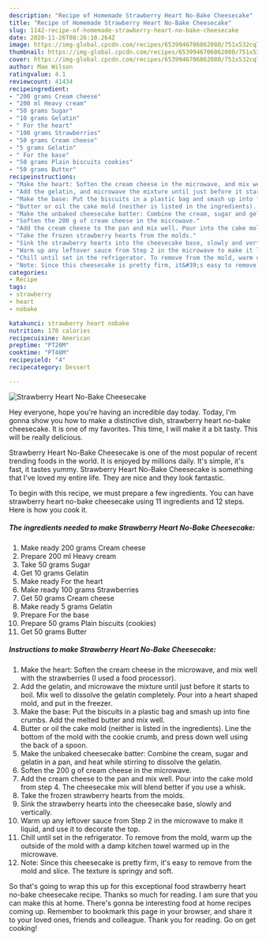 ```yaml
---
description: "Recipe of Homemade Strawberry Heart No-Bake Cheesecake"
title: "Recipe of Homemade Strawberry Heart No-Bake Cheesecake"
slug: 1142-recipe-of-homemade-strawberry-heart-no-bake-cheesecake
date: 2020-11-26T08:26:10.264Z
image: https://img-global.cpcdn.com/recipes/6539946706862080/751x532cq70/strawberry-heart-no-bake-cheesecake-recipe-main-photo.jpg
thumbnail: https://img-global.cpcdn.com/recipes/6539946706862080/751x532cq70/strawberry-heart-no-bake-cheesecake-recipe-main-photo.jpg
cover: https://img-global.cpcdn.com/recipes/6539946706862080/751x532cq70/strawberry-heart-no-bake-cheesecake-recipe-main-photo.jpg
author: Mae Wilson
ratingvalue: 4.1
reviewcount: 41434
recipeingredient:
- "200 grams Cream cheese"
- "200 ml Heavy cream"
- "50 grams Sugar"
- "10 grams Gelatin"
- " For the heart"
- "100 grams Strawberries"
- "50 grams Cream cheese"
- "5 grams Gelatin"
- " For the base"
- "50 grams Plain biscuits cookies"
- "50 grams Butter"
recipeinstructions:
- "Make the heart: Soften the cream cheese in the microwave, and mix well with the strawberries (I used a food processor)."
- "Add the gelatin, and microwave the mixture until just before it starts to boil. Mix well to dissolve the gelatin completely. Pour into a heart shaped mold, and put in the freezer."
- "Make the base: Put the biscuits in a plastic bag and smash up into fine crumbs. Add the melted butter and mix well."
- "Butter or oil the cake mold (neither is listed in the ingredients). Line the bottom of the mold with the cookie crumb, and press down well using the back of a spoon."
- "Make the unbaked cheesecake batter: Combine the cream, sugar and gelatin in a pan, and heat while stirring to dissolve the gelatin."
- "Soften the 200 g of cream cheese in the microwave."
- "Add the cream cheese to the pan and mix well. Pour into the cake mold from step 4. The cheesecake mix will blend better if you use a whisk."
- "Take the frozen strawberry hearts from the molds."
- "Sink the strawberry hearts into the cheesecake base, slowly and vertically."
- "Warm up any leftover sauce from Step 2 in the microwave to make it liquid, and use it to decorate the top."
- "Chill until set in the refrigerator. To remove from the mold, warm up the outside of the mold with a damp kitchen towel warmed up in the microwave."
- "Note: Since this cheesecake is pretty firm, it&#39;s easy to remove from the mold and slice. The texture is springy and soft."
categories:
- Recipe
tags:
- strawberry
- heart
- nobake

katakunci: strawberry heart nobake 
nutrition: 178 calories
recipecuisine: American
preptime: "PT20M"
cooktime: "PT48M"
recipeyield: "4"
recipecategory: Dessert

---
```



![Strawberry Heart No-Bake Cheesecake](https://img-global.cpcdn.com/recipes/6539946706862080/751x532cq70/strawberry-heart-no-bake-cheesecake-recipe-main-photo.jpg)

Hey everyone, hope you're having an incredible day today. Today, I'm gonna show you how to make a distinctive dish, strawberry heart no-bake cheesecake. It is one of my favorites. This time, I will make it a bit tasty. This will be really delicious.

Strawberry Heart No-Bake Cheesecake is one of the most popular of recent trending foods in the world. It is enjoyed by millions daily. It's simple, it's fast, it tastes yummy. Strawberry Heart No-Bake Cheesecake is something that I've loved my entire life. They are nice and they look fantastic.




To begin with this recipe, we must prepare a few ingredients. You can have strawberry heart no-bake cheesecake using 11 ingredients and 12 steps. Here is how you cook it.

<!--inarticleads1-->

##### The ingredients needed to make Strawberry Heart No-Bake Cheesecake:

1. Make ready 200 grams Cream cheese
1. Prepare 200 ml Heavy cream
1. Take 50 grams Sugar
1. Get 10 grams Gelatin
1. Make ready  For the heart
1. Make ready 100 grams Strawberries
1. Get 50 grams Cream cheese
1. Make ready 5 grams Gelatin
1. Prepare  For the base
1. Prepare 50 grams Plain biscuits (cookies)
1. Get 50 grams Butter




<!--inarticleads2-->

##### Instructions to make Strawberry Heart No-Bake Cheesecake:

1. Make the heart: Soften the cream cheese in the microwave, and mix well with the strawberries (I used a food processor).
1. Add the gelatin, and microwave the mixture until just before it starts to boil. Mix well to dissolve the gelatin completely. Pour into a heart shaped mold, and put in the freezer.
1. Make the base: Put the biscuits in a plastic bag and smash up into fine crumbs. Add the melted butter and mix well.
1. Butter or oil the cake mold (neither is listed in the ingredients). Line the bottom of the mold with the cookie crumb, and press down well using the back of a spoon.
1. Make the unbaked cheesecake batter: Combine the cream, sugar and gelatin in a pan, and heat while stirring to dissolve the gelatin.
1. Soften the 200 g of cream cheese in the microwave.
1. Add the cream cheese to the pan and mix well. Pour into the cake mold from step 4. The cheesecake mix will blend better if you use a whisk.
1. Take the frozen strawberry hearts from the molds.
1. Sink the strawberry hearts into the cheesecake base, slowly and vertically.
1. Warm up any leftover sauce from Step 2 in the microwave to make it liquid, and use it to decorate the top.
1. Chill until set in the refrigerator. To remove from the mold, warm up the outside of the mold with a damp kitchen towel warmed up in the microwave.
1. Note: Since this cheesecake is pretty firm, it&#39;s easy to remove from the mold and slice. The texture is springy and soft.




So that's going to wrap this up for this exceptional food strawberry heart no-bake cheesecake recipe. Thanks so much for reading. I am sure that you can make this at home. There's gonna be interesting food at home recipes coming up. Remember to bookmark this page in your browser, and share it to your loved ones, friends and colleague. Thank you for reading. Go on get cooking!

